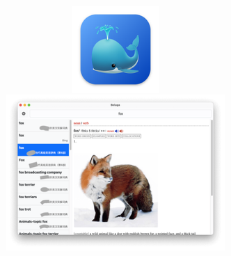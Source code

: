 <div style="text-align: center; margin-top: 50px">
    <img src="./assets/beluga.png" style="width: 200px">
</div>
<div style="text-align: center">
    <img src="./assets/screenshot.png" style="max-width: 100%">
</div>
